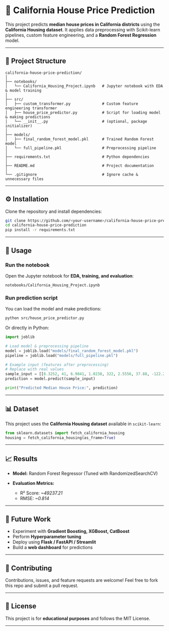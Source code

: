 

# 🏡 California House Price Prediction

This project predicts **median house prices in California districts** using the **California Housing dataset**.
It applies data preprocessing with Scikit-learn pipelines, custom feature engineering, and a **Random Forest Regression** model.

---

## 📂 Project Structure

```
california-house-price-prediction/
│
├── notebooks/
│   └── California_Housing_Project.ipynb   # Jupyter notebook with EDA & model training
│
├── src/
│   ├── custom_transformer.py              # Custom feature engineering transformer
│   ├── house_price_predictor.py           # Script for loading model & making predictions
│   └── __init__.py                        # (optional, package initializer)
│
├── models/
│   ├── final_random_forest_model.pkl      # Trained Random Forest model
│   └── full_pipeline.pkl                  # Preprocessing pipeline
│
├── requirements.txt                       # Python dependencies
│
├── README.md                              # Project documentation
│
└── .gitignore                             # Ignore cache & unnecessary files
```

---

## ⚙️ Installation

Clone the repository and install dependencies:

```bash
git clone https://github.com/<your-username>/california-house-price-prediction.git
cd california-house-price-prediction
pip install -r requirements.txt
```

---

## 🚀 Usage

### Run the notebook

Open the Jupyter notebook for **EDA, training, and evaluation**:

```
notebooks/California_Housing_Project.ipynb
```

### Run prediction script

You can load the model and make predictions:

```bash
python src/house_price_predictor.py
```

Or directly in Python:

```python
import joblib

# Load model & preprocessing pipeline
model = joblib.load("models/final_random_forest_model.pkl")
pipeline = joblib.load("models/full_pipeline.pkl")

# Example input (features after preprocessing)
# Replace with real values
sample_input = [[8.3252, 41, 6.9841, 1.0238, 322, 2.5556, 37.88, -122.23]]
prediction = model.predict(sample_input)

print("Predicted Median House Price:", prediction)
```

---

## 📊 Dataset

This project uses the **California Housing dataset** available in `scikit-learn`:

```python
from sklearn.datasets import fetch_california_housing
housing = fetch_california_housing(as_frame=True)
```

---

## 📈 Results

* **Model:** Random Forest Regressor (Tuned with RandomizedSearchCV)
* **Evaluation Metrics:**

  * R² Score: *\~49237.21*
  * RMSE: *\~0.814*



---

## 🔮 Future Work

* Experiment with **Gradient Boosting, XGBoost, CatBoost**
* Perform **Hyperparameter tuning**
* Deploy using **Flask / FastAPI / Streamlit**
* Build a **web dashboard** for predictions

---

## 🤝 Contributing

Contributions, issues, and feature requests are welcome!
Feel free to fork this repo and submit a pull request.

---

## 📜 License

This project is for **educational purposes** and follows the MIT License.

---

